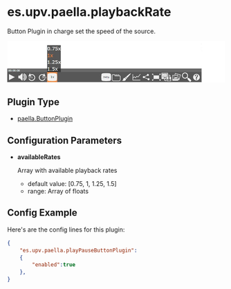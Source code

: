---
---

# es.upv.paella.playbackRate

Button Plugin in charge set the speed of the source.

![](images/playbackRate.jpg)

## Plugin Type

* [paella.ButtonPlugin](../../developers/plugin_types.md)

## Configuration Parameters

* **availableRates**

    Array with available playback rates
    - default value: [0.75, 1, 1.25, 1.5]
    - range: Array of floats

## Config Example

Here's are the config lines for this plugin:

```json
{
	"es.upv.paella.playPauseButtonPlugin":
	{
		"enabled":true
	},
}
```
